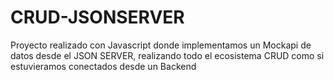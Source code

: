 # CRUD-JSONSERVER
Proyecto realizado con Javascript donde implementamos un Mockapi de datos desde el JSON SERVER, realizando todo el ecosistema CRUD como si estuvieramos conectados desde un Backend
